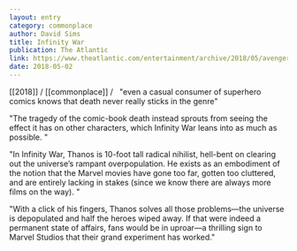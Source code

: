 ```yaml
---
layout: entry
category: commonplace
author: David Sims
title: Infinity War
publication: The Atlantic
link: https://www.theatlantic.com/entertainment/archive/2018/05/avengers-infinity-war-comic-book-deaths/559409/
date: 2018-05-02
---
```


[[2018]] / [[commonplace]] / 
 
"even a casual consumer of superhero comics knows that death never really sticks in the genre"

"The tragedy of the comic-book death instead sprouts from seeing the effect it has on other characters, which Infinity War leans into as much as possible. "

"In Infinity War, Thanos is 10-foot tall radical nihilist, hell-bent on clearing out the universe’s rampant overpopulation. He exists as an embodiment of the notion that the Marvel movies have gone too far, gotten too cluttered, and are entirely lacking in stakes (since we know there are always more films on the way). "

"With a click of his fingers, Thanos solves all those problems—the universe is depopulated and half the heroes wiped away. If that were indeed a permanent state of affairs, fans would be in uproar—a thrilling sign to Marvel Studios that their grand experiment has worked."





